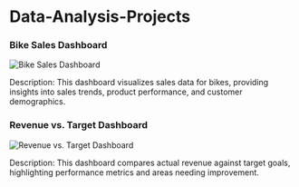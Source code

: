 # Data-Analysis-Projects

### Bike Sales Dashboard

![Bike Sales Dashboard](BikeSalesImage.png)

Description: This dashboard visualizes sales data for bikes, providing insights into sales trends, product performance, and customer demographics.

### Revenue vs. Target Dashboard

![Revenue vs. Target Dashboard](RevenueVrsTargetImage.png)

Description: This dashboard compares actual revenue against target goals, highlighting performance metrics and areas needing improvement.
